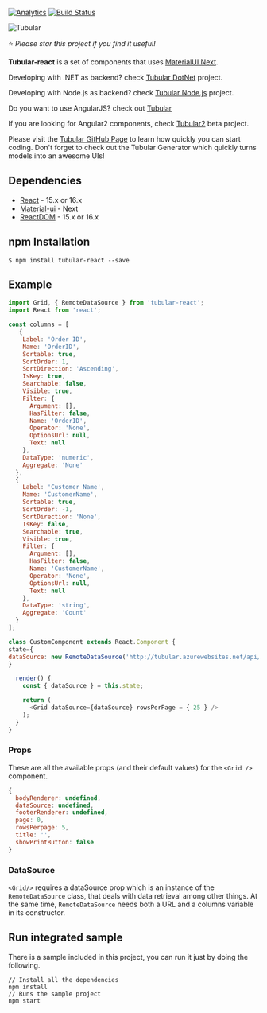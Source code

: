   [![Analytics](https://ga-beacon.appspot.com/UA-8535255-2/unosquare/tubular-react/)](https://github.com/igrigorik/ga-beacon)
 [![Build Status](https://travis-ci.org/unosquare/tubular-react.svg?branch=master)](https://travis-ci.org/unosquare/tubular-react)
 
 ![Tubular](http://unosquare.github.io/tubular/assets/tubular.png)
 
:star: *Please star this project if you find it useful!*

**Tubular-react** is a set of components that uses [MaterialUI Next](https://material-ui-next.com/). 

Developing with .NET as backend? check [Tubular DotNet](https://github.com/unosquare/tubular-dotnet) project.

Developing with Node.js as backend? check [Tubular Node.js](https://github.com/unosquare/tubular-nodejs) project.

Do you want to use AngularJS? check out [Tubular](https://github.com/unosquare/tubular)

If you are looking for Angular2 components, check [Tubular2](https://github.com/unosquare/tubular2) beta project.

Please visit the <a href="http://unosquare.github.io/tubular" target="_blank">Tubular GitHub Page</a> to learn how quickly you can start coding. Don't forget to check out the Tubular Generator which quickly turns models into an awesome UIs!

## Dependencies
* [React](https://reactjs.org/) - 15.x or 16.x
* [Material-ui](https://material-ui-next.com/) - Next
* [ReactDOM](https://reactjs.org/docs/react-dom.html) - 15.x or 16.x

## npm Installation 
```
$ npm install tubular-react --save
```
## Example
```js
import Grid, { RemoteDataSource } from 'tubular-react';
import React from 'react';

const columns = [
   {
    Label: 'Order ID',
    Name: 'OrderID',
    Sortable: true,
    SortOrder: 1,
    SortDirection: 'Ascending',
    IsKey: true,
    Searchable: false,
    Visible: true,
    Filter: { 
      Argument: [],
      HasFilter: false,
      Name: 'OrderID',
      Operator: 'None',
      OptionsUrl: null,
      Text: null
    },
    DataType: 'numeric',
    Aggregate: 'None'
  },
  {
    Label: 'Customer Name',
    Name: 'CustomerName',
    Sortable: true,
    SortOrder: -1,
    SortDirection: 'None',
    IsKey: false,
    Searchable: true,
    Visible: true,
    Filter: { 
      Argument: [],
      HasFilter: false,
      Name: 'CustomerName',
      Operator: 'None',
      OptionsUrl: null,
      Text: null
    },
    DataType: 'string',
    Aggregate: 'Count'
  }
];

class CustomComponent extends React.Component {
state={
dataSource: new RemoteDataSource('http://tubular.azurewebsites.net/api/orders/paged', columns)
}

  render() {
    const { dataSource } = this.state; 

    return (
      <Grid dataSource={dataSource} rowsPerPage = { 25 } />
    );
  }
}

```

### Props 
These are all the available props (and their default values) for the `<Grid />` component.
```js
{
  bodyRenderer: undefined,
  dataSource: undefined,
  footerRenderer: undefined,  
  page: 0,
  rowsPerpage: 5,
  title: '',
  showPrintButton: false
}

```

### DataSource
`<Grid/>` requires a dataSource prop which is an instance of the `RemoteDataSource` class, that deals with data retrieval among other things. At the same time, `RemoteDataSource` needs both a URL and a columns variable in its constructor. 


## Run integrated sample

There is a sample included in this project, you can run it just by doing the following.

```
// Install all the dependencies
npm install
// Runs the sample project
npm start
```
